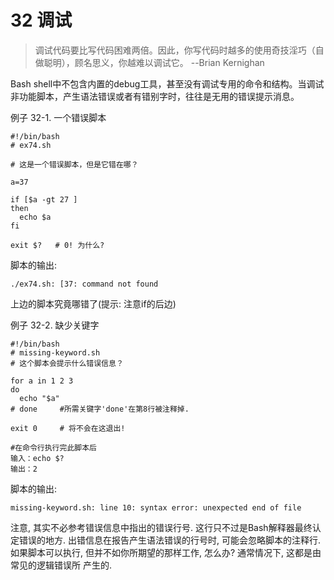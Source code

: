 # 32 调试
<blockquote class="blockquote-center">
调试代码要比写代码困难两倍。因此，你写代码时越多的使用奇技淫巧（自做聪明），顾名思义，你越难以调试它。    --Brian Kernighan
</blockquote>

Bash shell中不包含内置的debug工具，甚至没有调试专用的命令和结构。当调试非功能脚本，产生语法错误或者有错别字时，往往是无用的错误提示消息。

例子 32-1. 一个错误脚本

```
#!/bin/bash
# ex74.sh

# 这是一个错误脚本，但是它错在哪？

a=37

if [$a -gt 27 ]
then
  echo $a
fi  

exit $?   # 0! 为什么?
```
脚本的输出:

```
./ex74.sh: [37: command not found
```
上边的脚本究竟哪错了(提示: 注意if的后边)

例子 32-2. 缺少关键字

```
#!/bin/bash
# missing-keyword.sh
# 这个脚本会提示什么错误信息？

for a in 1 2 3
do
  echo "$a"
# done     #所需关键字'done'在第8行被注释掉.

exit 0     # 将不会在这退出!

#在命令行执行完此脚本后
输入：echo $?    
输出：2
```

脚本的输出:

```
missing-keyword.sh: line 10: syntax error: unexpected end of file
```
注意, 其实不必参考错误信息中指出的错误行号. 这行只不过是Bash解释器最终认定错误的地方.
出错信息在报告产生语法错误的行号时, 可能会忽略脚本的注释行.
如果脚本可以执行, 但并不如你所期望的那样工作, 怎么办? 通常情况下, 这都是由常见的逻辑错误所
产生的.
